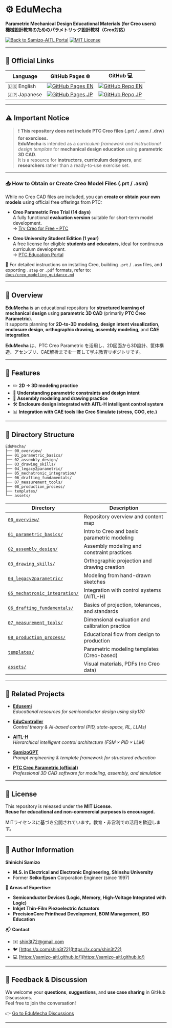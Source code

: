 # ⚙️ **EduMecha**

**Parametric Mechanical Design Educational Materials (for Creo users)**  
**機械設計教育のためのパラメトリック設計教材（Creo対応）**

[![Back to Samizo-AITL Portal](https://img.shields.io/badge/Back%20to%20Samizo--AITL%20Portal-brightgreen)](https://samizo-aitl.github.io/en/) [![MIT License](https://img.shields.io/badge/license-MIT-blue.svg)](../LICENSE)

---

## 🔗 Official Links

| Language | GitHub Pages 🌐 | GitHub 💻 |
|----------|----------------|-----------|
| 🇺🇸 English | [![GitHub Pages EN](https://img.shields.io/badge/GitHub%20Pages-English-brightgreen?logo=github)](https://samizo-aitl.github.io/EduMecha/en/) | [![GitHub Repo EN](https://img.shields.io/badge/GitHub-English-blue?logo=github)](https://github.com/Samizo-AITL/EduMecha/tree/main/en) |
| 🇯🇵 Japanese | [![GitHub Pages JP](https://img.shields.io/badge/GitHub%20Pages-日本語版-brightgreen?logo=github)](https://samizo-aitl.github.io/EduMecha/) | [![GitHub Repo JP](https://img.shields.io/badge/GitHub-日本語版-blue?logo=github)](https://github.com/Samizo-AITL/EduMecha) |

---

## ⚠️ **Important Notice**

> ❗️ **This repository does not include PTC Creo files (.prt / .asm / .drw) for exercises.**  
> **EduMecha** is intended as a *curriculum framework and instructional design template* for **mechanical design education** using **parametric 3D CAD**.  
> It is a resource for **instructors**, **curriculum designers**, and **researchers** rather than a ready-to-use exercise set.

---

### 📥 **How to Obtain or Create Creo Model Files (.prt / .asm)**

While no Creo CAD files are included, you can **create or obtain your own models** using official free offerings from PTC:

- **Creo Parametric Free Trial (14 days)**  
  A fully functional **evaluation version** suitable for short-term model development.  
  → [Try Creo for Free – PTC](https://www.ptc.com/en/try-and-buy/free-trials)

- **Creo University Student Edition (1 year)**  
  A free license for eligible **students and educators**, ideal for continuous curriculum development.  
  → [PTC Education Portal](https://www.ptc.com/en/education/free-software/creo-university-download)

📄 For detailed instructions on installing Creo, building `.prt` / `.asm` files, and exporting `.step` or `.pdf` formats, refer to:  
[`docs/creo_modeling_guidance.md`](./docs/creo_modeling_guidance.md)

---

## 📘 **Overview**

**EduMecha** is an educational repository for **structured learning of mechanical design** using **parametric 3D CAD** (primarily **PTC Creo Parametric**).  
It supports planning for **2D-to-3D modeling**, **design intent visualization**, **enclosure design**, **orthographic drawing**, **assembly modeling**, and **CAE integration**.

**EduMecha** は、PTC Creo Parametric を活用し、2D図面から3D設計、筐体構造、アセンブリ、CAE解析までを一貫して学ぶ教育リポジトリです。

---

## 🔧 **Features**

- ✏️ **2D → 3D modeling practice**  
- 📐 **Understanding parametric constraints and design intent**  
- 🧩 **Assembly modeling and drawing practice**  
- 🛠 **Enclosure design integrated with AITL-H intelligent control system**  
- 📊 **Integration with CAE tools like Creo Simulate (stress, COG, etc.)**

---

## 🧱 **Directory Structure**

```text
EduMecha/
├── 00_overview/                 
├── 01_parametric_basics/        
├── 02_assembly_design/          
├── 03_drawing_skills/           
├── 04_legacy2parametric/        
├── 05_mechatronic_integration/  
├── 06_drafting_fundamentals/    
├── 07_measurement_tools/        
├── 08_production_process/       
├── templates/                   
└── assets/                      
```

| **Directory** | **Description** |
|---------------|------------------|
| [`00_overview/`](./00_overview/)                 | Repository overview and content map |
| [`01_parametric_basics/`](./01_parametric_basics/)        | Intro to Creo and basic parametric modeling |
| [`02_assembly_design/`](./02_assembly_design/)          | Assembly modeling and constraint practices |
| [`03_drawing_skills/`](./03_drawing_skills/)           | Orthographic projection and drawing creation |
| [`04_legacy2parametric/`](./04_legacy2parametric/)        | Modeling from hand-drawn sketches |
| [`05_mechatronic_integration/`](./05_mechatronic_integration/)  | Integration with control systems (AITL-H) |
| [`06_drafting_fundamentals/`](./06_drafting_fundamentals/)    | Basics of projection, tolerances, and standards |
| [`07_measurement_tools/`](./07_measurement_tools/)        | Dimensional evaluation and calibration practice |
| [`08_production_process/`](./08_production_process/)       | Educational flow from design to production |
| [`templates/`](./templates/)                   | Parametric modeling templates (Creo-based) |
| [`assets/`](./assets/)                         | Visual materials, PDFs (no Creo data) |

---

## 🔗 **Related Projects**

- [**Edusemi**](https://github.com/Samizo-AITL/Edusemi-v4x)  
  *Educational resources for semiconductor design using sky130*

- [**EduController**](https://github.com/Samizo-AITL/EduController)  
  *Control theory & AI-based control (PID, state-space, RL, LLMs)*

- [**AITL-H**](https://github.com/Samizo-AITL/AITL-H)  
  *Hierarchical intelligent control architecture (FSM × PID × LLM)*

- [**SamizoGPT**](https://github.com/Samizo-AITL/SamizoGPT)  
  *Prompt engineering & template framework for structured education*

- [**PTC Creo Parametric (official)**](https://www.ptc.com/en/products/creo)  
  *Professional 3D CAD software for modeling, assembly, and simulation*

---

## 📜 **License**

This repository is released under the **MIT License**.  
**Reuse for educational and non-commercial purposes is encouraged.**

MITライセンスに基づき公開されています。教育・非営利での活用を歓迎します。

---

## 👤 **Author Information**

**Shinichi Samizo**  
- **M.S. in Electrical and Electronic Engineering, Shinshu University**  
- Former **Seiko Epson** Corporation Engineer (since 1997)

📌 **Areas of Expertise**:  
- **Semiconductor Devices (Logic, Memory, High-Voltage Integrated with Logic)**  
- **Inkjet Thin-Film Piezoelectric Actuators**  
- **PrecisionCore Printhead Development, BOM Management, ISO Education**

📬 **Contact**  
- ✉️ [shin3t72@gmail.com](mailto:shin3t72@gmail.com)  
- 🐦 [https://x.com/shin3t72](https://x.com/shin3t72)  
- 💻 [https://samizo-aitl.github.io/](https://samizo-aitl.github.io/)

---

## 💬 **Feedback & Discussion**

We welcome your **questions**, **suggestions**, and **use case sharing** in GitHub Discussions.  
Feel free to join the conversation!

👉 [Go to EduMecha Discussions](https://github.com/Samizo-AITL/EduMecha/discussions)

---
